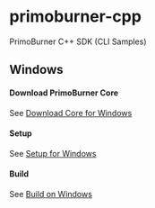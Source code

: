 # primoburner-cpp

PrimoBurner C++ SDK (CLI Samples)

## Windows

#### Download PrimoBurner Core

See [Download Core for Windows](./docs/download-primoburner-core-windows.md) 

#### Setup

See [Setup for Windows](./docs/setup-windows.md)

#### Build

See [Build on Windows](./docs/build-windows.md)

